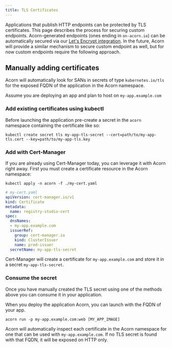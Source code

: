 ```yaml
---
title: TLS Certificates
---
```


Applications that publish HTTP endpoints can be protected by TLS certificates. This page describes the process for securing custom endpoints. Acorn-generated endpoints (ones ending in `on-acorn.io`) can be automatically secured via our [Let's Encrypt integration](/installation/options#tls-via-lets-encrypt). In the future, Acorn will provide a similar mechanism to secure custom endpoint as well, but for now custom endpoints require the following approach.

## Manually adding certificates

Acorn will automatically look for SANs in secrets of type `kubernetes.io/tls` for the
exposed FQDN of the application in the Acorn namespace.

Assume you are deploying an app and plan to host on `my-app.example.com`

### Add existing certificates using kubectl

Before launching the application pre-create a secret in the `acorn` namespace containing the
certificate like so:

`kubectl create secret tls my-app-tls-secret --cert=path/to/my-app-tls.cert --key=path/to/my-app-tls.key`

### Add with Cert-Manager

If you are already using Cert-Manager today, you can leverage it with Acorn right away. First you must
create a certificate resource in the Acorn namespace:

`kubectl apply -n acorn -f ./my-cert.yaml`

```yaml
# my-cert.yaml
apiVersion: cert-manager.io/v1
kind: Certificate
metadata:
  name: registry-studio-cert
spec:
  dnsNames:
  - my-app.example.com
  issuerRef:
    group: cert-manager.io
    kind: ClusterIssuer
    name: prod-issuer
  secretName: my-app-tls-secret
```

Cert-Manager will create a certificate for `my-app.example.com` and store it in a secret `my-app-tls-secret`.

### Consume the secret

Once you have manually created the TLS secret using one of the methods above you can consume it in your application.

When you deploy the application Acorn, you can launch with the FQDN of your app.

```shell
acorn run -p my-app.example.com:web [MY_APP_IMAGE]
```

Acorn will automatically inspect each certificate in the Acorn namespace for one that can be used with `my-app.example.com`.
If no TLS secret is found with that FQDN, it will be exposed on HTTP only.
